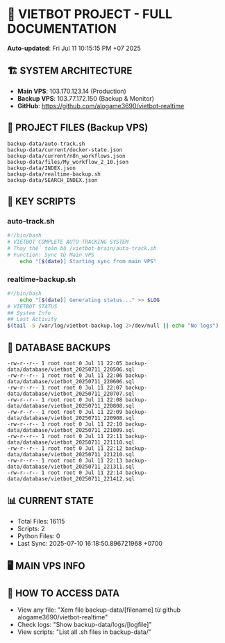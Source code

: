 # 🤖 VIETBOT PROJECT - FULL DOCUMENTATION
**Auto-updated**: Fri Jul 11 10:15:15 PM +07 2025

## 🏗️ SYSTEM ARCHITECTURE
- **Main VPS**: 103.170.123.14 (Production)
- **Backup VPS**: 103.77.172.150 (Backup & Monitor)
- **GitHub**: https://github.com/alogame3690/vietbot-realtime

## 📁 PROJECT FILES (Backup VPS)
```
backup-data/auto-track.sh
backup-data/current/docker-state.json
backup-data/current/n8n_workflows.json
backup-data/files/My_workflow_2_10.json
backup-data/INDEX.json
backup-data/realtime-backup.sh
backup-data/SEARCH_INDEX.json
```

## 🔧 KEY SCRIPTS
### auto-track.sh
```bash
#!/bin/bash
# VIETBOT COMPLETE AUTO TRACKING SYSTEM
# Thay thế toàn bộ /vietbot-brain/auto-track.sh
# Function: Sync từ Main VPS
    echo "[$(date)] Starting sync from main VPS"
```
### realtime-backup.sh
```bash
#!/bin/bash
    echo "[$(date)] Generating status..." >> $LOG
# VIETBOT STATUS
## System Info
## Last Activity
$(tail -5 /var/log/vietbot-backup.log 2>/dev/null || echo "No logs")
```

## 💾 DATABASE BACKUPS
```
-rw-r--r-- 1 root root 0 Jul 11 22:05 backup-data/database/vietbot_20250711_220506.sql
-rw-r--r-- 1 root root 0 Jul 11 22:06 backup-data/database/vietbot_20250711_220606.sql
-rw-r--r-- 1 root root 0 Jul 11 22:07 backup-data/database/vietbot_20250711_220707.sql
-rw-r--r-- 1 root root 0 Jul 11 22:08 backup-data/database/vietbot_20250711_220808.sql
-rw-r--r-- 1 root root 0 Jul 11 22:09 backup-data/database/vietbot_20250711_220908.sql
-rw-r--r-- 1 root root 0 Jul 11 22:10 backup-data/database/vietbot_20250711_221009.sql
-rw-r--r-- 1 root root 0 Jul 11 22:11 backup-data/database/vietbot_20250711_221110.sql
-rw-r--r-- 1 root root 0 Jul 11 22:12 backup-data/database/vietbot_20250711_221210.sql
-rw-r--r-- 1 root root 0 Jul 11 22:13 backup-data/database/vietbot_20250711_221311.sql
-rw-r--r-- 1 root root 0 Jul 11 22:14 backup-data/database/vietbot_20250711_221412.sql
```

## 📊 CURRENT STATE
- Total Files: 16115
- Scripts: 2
- Python Files: 0
- Last Sync: 2025-07-10 16:18:50.896721968 +0700

## 🖥️ MAIN VPS INFO


## 🚨 HOW TO ACCESS DATA
- View any file: "Xem file backup-data/[filename] từ github alogame3690/vietbot-realtime"
- Check logs: "Show backup-data/logs/[logfile]"
- View scripts: "List all .sh files in backup-data/"
